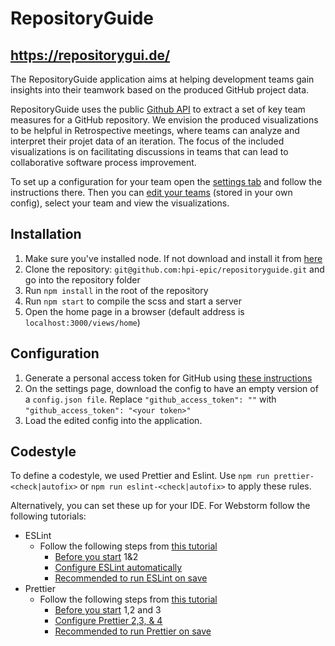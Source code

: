 # RepositoryGuide
## https://repositorygui.de/

The RepositoryGuide application aims at helping development teams gain insights into their teamwork based on the produced GitHub project data.

RepositoryGuide uses the public [Github API](https://docs.github.com/en/rest) to extract a set of key team measures for a GitHub repository.
We envision the produced visualizations to be helpful in  Retrospective meetings, where teams can analyze and interpret their projet data of an iteration.
The focus of the included visualizations is on facilitating discussions in teams that can lead to collaborative software process improvement.

To set up a configuration for your team open the [settings tab](https://hpi-epic.github.io/repositoryguide/view/settings.html) and follow the instructions there. Then you can [edit your teams](https://hpi-epic.github.io/repositoryguide/view/team/overview.html) (stored in your own config), select your team and view the visualizations.

## Installation

1. Make sure you've installed node. If not download and install it from [here](https://nodejs.org/en/download/)
2. Clone the repository: `git@github.com:hpi-epic/repositoryguide.git` and go into the repository folder
3. Run `npm install` in the root of the repository
4. Run `npm start` to compile the scss and start a server
5. Open the home page in a browser (default address is `localhost:3000/views/home`)

## Configuration

1. Generate a personal access token for GitHub
   using [these instructions](https://docs.github.com/en/github/authenticating-to-github/keeping-your-account-and-data-secure/creating-a-personal-access-token)
2. On the settings page, download the config to have an empty version of a `config.json file`. Replace `"github_access_token": ""`
   with `"github_access_token": "<your token>"`
3. Load the edited config into the application.

## Codestyle

To define a codestyle, we used Prettier and Eslint. Use `npm run prettier-<check|autofix>` or `npm run eslint-<check|autofix>` to apply these rules.

Alternatively, you can set these up for your IDE. For Webstorm follow the following tutorials:

-   ESLint
    -   Follow the following steps from [this tutorial](https://www.jetbrains.com/help/webstorm/eslint.html)
        -   [Before you start](https://www.jetbrains.com/help/webstorm/eslint.html#ws_js_linters_eslint_before_you_start)
            1&2
        -   [Configure ESLint automatically](https://www.jetbrains.com/help/webstorm/eslint.html#ws_js_eslint_automatic_configuration)
        -   [Recommended to run ESLint on save](https://www.jetbrains.com/help/webstorm/eslint.html#ws_eslint_configure_run_eslint_on_save)
-   Prettier
    -   Follow the following steps from [this tutorial](https://www.jetbrains.com/help/webstorm/prettier.html)
        -   [Before you start](https://www.jetbrains.com/help/webstorm/prettier.html#prettier_before_you_start) 1,2 and 3
        -   [Configure Prettier 2,3, & 4](https://www.jetbrains.com/help/webstorm/prettier.html#ws_prettier_install)
        -   [Recommended to run Prettier on save](https://www.jetbrains.com/help/webstorm/prettier.html#ws_prettier_run_automatically_in_current_project)
